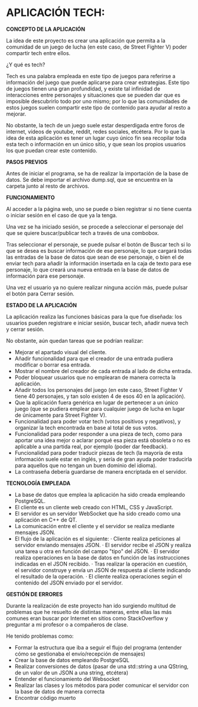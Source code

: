 # APLICACIÓN TECH:

**CONCEPTO DE LA APLICACIÓN**

La idea de este proyecto es crear una aplicación que permita a la comunidad de un juego de lucha (en este caso, de Street Fighter V) poder
compartir tech entre ellos.

¿Y qué es tech?

Tech es una palabra empleada en este tipo de juegos para referirse a información del juego que puede aplicarse para crear estrategias.
Este tipo de juegos tienen una gran profundidad, y existe tal infinidad de interacciones entre personajes y situaciones que se pueden dar
que es imposible descubrirlo todo por uno mismo; por lo que las comunidades de estos juegos suelen compartir este tipo de contenido para
ayudar al resto a mejorar.

No obstante, la tech de un juego suele estar desperdigada entre foros de internet, vídeos de youtube, reddit, redes sociales, etcétera.
Por lo que la idea de esta aplicación es tener un lugar cuyo único fin sea recopilar toda esta tech o información en un único sitio, y 
que sean los propios usuarios los que puedan crear este contenido.



**PASOS PREVIOS**

Antes de iniciar el programa, se ha de realizar la importación de la base de datos. Se debe importar el archivo dump.sql, que se encuentra
en la carpeta junto al resto de archivos.


**FUNCIONAMIENTO**

Al acceder a la página web, uno se puede o bien registrar si no tiene cuenta o iniciar sesión en el caso de que ya la tenga.

Una vez se ha iniciado sesión, se procede a seleccionar el personaje del que se quiere buscar/publicar tech a través de una 
combobox.

Tras seleccionar el personaje, se puede pulsar el botón de Buscar tech si lo que se desea es buscar información de ese personaje, lo
que cargará todas las entradas de la base de datos que sean de ese personaje, o bien el de enviar tech para añadir la información insertada 
en la caja de texto para ese personaje, lo que creará una nueva entrada en la base de datos de información para ese personaje.

Una vez el usuario ya no quiere realizar ninguna acción más, puede pulsar el botón para Cerrar sesión.



**ESTADO DE LA APLICACIÓN**

La aplicación realiza las funciones básicas para la que fue diseñada: los usuarios pueden registrare e iniciar sesión, 
buscar tech, añadir nueva tech y cerrar sesión.

No obstante, aún quedan tareas que se podrían realizar:

- Mejorar el apartado visual del cliente.
- Añadir funcionalidad para que el creador de una entrada pudiera modificar o borrar esa entrada.
- Mostrar el nombre del creador de cada entrada al lado de dicha entrada.
- Poder bloquear usuarios que no emplearan de manera correcta la aplicación.
- Añadir todos los personajes del juego (en este caso, Street Fighter V tiene 40 personajes, y tan solo existen 4 de esos 40 en la aplicación).
- Que la aplicación fuera genérica en lugar de pertenecer a un único juego (que se pudiera emplear para cualquier juego de lucha en lugar de 
únicamente para Street Fighter V).
- Funcionalidad para poder votar tech (votos positivos y negativos), y organizar la tech encontrada en base al total de sus votos.
- Funcionalidad para poder responder a una pieza de tech, como para aportar una idea mejor o aclarar porqué esa pieza está obsoleta o 
no es aplicable a una partida real, por ejemplo (poder dar feedback).
- Funcionalidad para poder traducir piezas de tech (la mayoría de esta información suele estar en inglés, y sería de gran ayuda poder
traducirla para aquellos que no tengan un buen dominio del idioma).
- La contraseña debería guardarse de manera encriptada en el servidor.



**TECNOLOGÍA EMPLEADA**

- La base de datos que emplea la aplicación ha sido creada empleando PostgreSQL.
- El cliente es un cliente web creado con HTML, CSS y JavaScript.
- El servidor es un servidor WebSocket que ha sido creado como una aplicación en C++ de QT.
- La comunicación entre el cliente y el servidor se realiza mediante mensajes JSON.
- El flujo de la aplicación es el siguiente:
    · Cliente realiza peticiones al servidor enviando mensajes JSON.
    · El servidor recibe el JSON y realiza una tarea u otra en función del campo "tipo" del JSON.
    · El servidor realiza operaciones en la base de datos en función de las instrucciones indicadas en el JSON recibido.
    · Tras realizar la operación en cuestión, el servidor construye y envía un JSON de respuesta al cliente indicando el resultado de la operación.
    · El cliente realiza operaciones según el contenido del JSON enviado por el servidor.



**GESTIÓN DE ERRORES**

Durante la realización de este proyecto han ido surgiendo multitud de problemas que he resuelto de distintas maneras, entre ellas las más comunes
eran buscar por Internet en sitios como StackOverflow y preguntar a mi profesor o a compañeros de clase.

He tenido problemas como:
- Formar la estructura que iba a seguir el flujo del programa (entender cómo se gestionaba el envío/recepción de mensajes)
- Crear la base de datos empleando PostgreSQL
- Realizar conversiones de datos (pasar de una std::string a una QString, de un valor de un JSON a una string, etcétera)
- Entender el funcionamiento del Websocket
- Realizar las clases y los métodos para poder comunicar el servidor con la base de datos de manera correcta
- Encontrar código muerto






